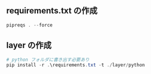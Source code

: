 ## requirements.txt の作成

```powershell
pipreqs . --force
```

## layer の作成

```powershell
# python フォルダに書き出す必要あり
pip install -r .\requirements.txt -t ./layer/python
```
